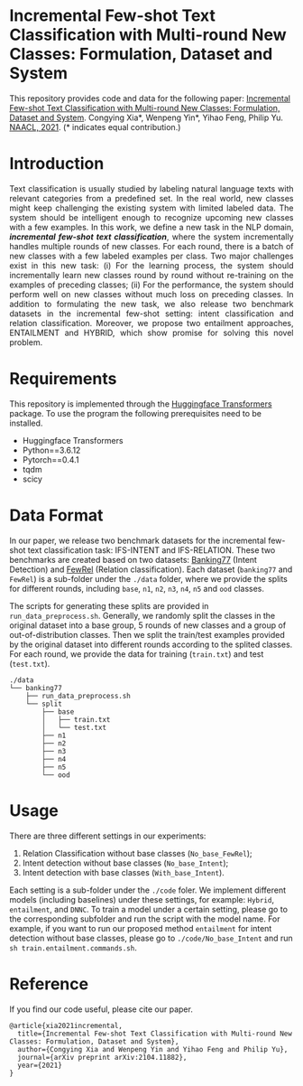 # Incremental Few-shot Text Classification with Multi-round New Classes: Formulation, Dataset and System

This repository provides code and data for the following paper: [Incremental Few-shot Text Classification with Multi-round New Classes: Formulation, Dataset and System](https://arxiv.org/abs/2104.11882). Congying Xia*, Wenpeng Yin*, Yihao Feng, Philip Yu. [NAACL, 2021](https://2021.naacl.org/program/accepted/). (* indicates equal contribution.)

# Introduction
<p align = "justify"> 
Text classification is usually studied by labeling natural language texts with relevant categories from a predefined set. In the real world, new classes might keep challenging the existing system with limited labeled data. The system should be intelligent enough to recognize upcoming new classes with a few examples. In this work, we define a new task in the NLP domain, <b><i>incremental few-shot text classification</i></b>, where the system incrementally handles multiple rounds of new classes. For each round, there is a batch of new classes with a few labeled examples per class. Two major challenges exist in this new task: (i) For the learning process, the system should incrementally learn new classes round by round without re-training on the examples of preceding classes; (ii) For the performance, the system should perform well on new classes without much loss on preceding classes. In addition to formulating the new task, we also release two benchmark datasets in the incremental few-shot setting: intent classification and relation classification. Moreover, we propose two entailment approaches, ENTAILMENT and HYBRID, which show promise for solving this novel problem.
</p>

# Requirements
This repository is implemented through the [Huggingface Transformers](https://github.com/huggingface/transformers) package. To use the program the following prerequisites need to be installed.
* Huggingface Transformers
* Python==3.6.12
* Pytorch==0.4.1
* tqdm
* scicy

# Data Format
In our paper, we release two benchmark datasets for the incremental few-shot text classification task: IFS-INTENT and IFS-RELATION. These two benchmarks are created based on two datasets: [Banking77](https://github.com/PolyAI-LDN/task-specific-datasets) (Intent Detection) and [FewRel](https://github.com/thunlp/FewRel) (Relation classification). Each dataset (```banking77``` and ```FewRel```) is a sub-folder under the ```./data``` folder, where we provide the splits for different rounds, including ```base```, ```n1```, ```n2```, ```n3```, ```n4```, ```n5``` and ```ood``` classes. 

The scripts for generating these splits are provided in ```run_data_preprocess.sh```. Generally, we randomly split the classes in the original dataset into a base group, 5 rounds of new classes and a group of out-of-distribution classes. Then we split the train/test examples provided by the original dataset into different rounds according to the splited classes. For each round, we provide the data for training (```train.txt```) and test (```test.txt```).

```
./data
└── banking77
    ├── run_data_preprocess.sh
    └── split
        ├── base
        │   ├── train.txt
        │   └── test.txt
        ├── n1    
        ├── n2
        ├── n3    
        ├── n4
        ├── n5
        └── ood
```

# Usage
There are three different settings in our experiments:
1. Relation Classification without base classes (```No_base_FewRel```);
2. Intent detection without base classes (```No_base_Intent```); 
3. Intent detection with base classes (```With_base_Intent```).

Each setting is a sub-folder under the ```./code``` foler. We implement different models (including baselines) under these settings, for example: ```Hybrid```, ```entailment```, and ```DNNC```. To train a model under a certain setting, please go to the corresponding subfolder and run the script with the model name. For example, if you want to run our proposed method ```entailment``` for intent detection without base classes, please go to ```./code/No_base_Intent``` and run ```sh train.entailment.commands.sh```.

# Reference

If you find our code useful, please cite our paper.

```
@article{xia2021incremental,
  title={Incremental Few-shot Text Classification with Multi-round New Classes: Formulation, Dataset and System},
  author={Congying Xia and Wenpeng Yin and Yihao Feng and Philip Yu},
  journal={arXiv preprint arXiv:2104.11882},  
  year={2021}
}
```
